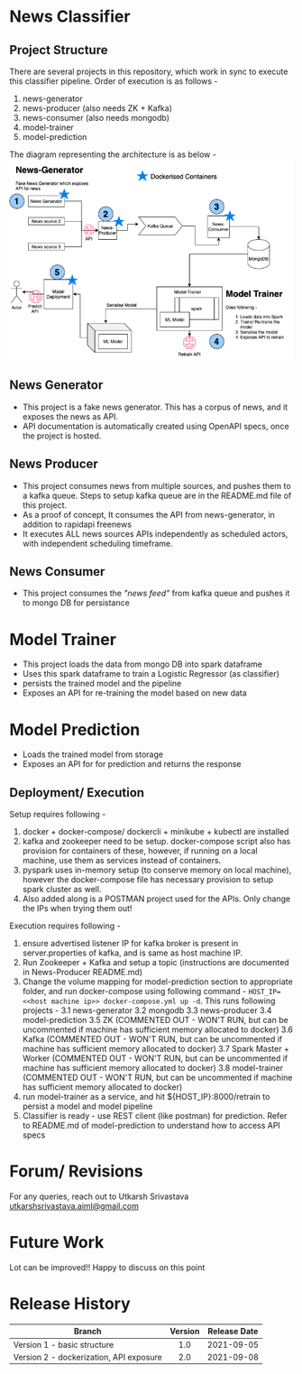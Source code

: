 # News Classifier
## Project Structure
There are several projects in this repository, which work in sync to execute this classifier pipeline. Order of execution is as follows - 
1. news-generator
2. news-producer (also needs ZK + Kafka)
3. news-consumer (also needs mongodb)
4. model-trainer
5. model-prediction

The diagram representing the architecture is as below - 
![Architecture](https://raw.githubusercontent.com/usriva2405/public_images/fdfbaf354cd806cf9852b5de345f296291858989/IIITHyd_Capstone_news_classifier_architecture.png)

## News Generator
- This project is a fake news generator. This has a corpus of news, and it exposes the news as API. 
- API documentation is automatically created using OpenAPI specs, once the project is hosted.

## News Producer
- This project consumes news from multiple sources, and pushes them to a kafka queue. Steps to setup kafka queue are in the README.md file of this project.
- As a proof of concept, It consumes the API from news-generator, in addition to rapidapi freenews
- It executes ALL news sources APIs independently as scheduled actors, with independent scheduling timeframe.

## News Consumer
- This project consumes the _"news feed"_ from kafka queue and pushes it to mongo DB for persistance

# Model Trainer
- This project loads the data from mongo DB into spark dataframe
- Uses this spark dataframe to train a Logistic Regressor (as classifier)
- persists the trained model and the pipeline
- Exposes an API for re-training the model based on new data

# Model Prediction
- Loads the trained model from storage
- Exposes an API for for prediction and returns the response

## Deployment/ Execution
Setup requires following - 
1. docker + docker-compose/ dockercli + minikube + kubectl are installed
2. kafka and zookeeper need to be setup. docker-compose script also has provision for containers of these, however, if running on a local machine, use them as services instead of containers.
3. pyspark uses in-memory setup (to conserve memory on local machine), however the docker-compose file has necessary provision to setup spark cluster as well.
4. Also added along is a POSTMAN project used for the APIs. Only change the IPs when trying them out!

Execution requires following - 
1. ensure advertised listener IP for kafka broker is present in server.properties of kafka, and is same as host machine IP.
2. Run Zookeeper + Kafka and setup a topic (instructions are documented in News-Producer README.md)
3. Change the volume mapping for model-prediction section to appropriate folder, and run docker-compose using following command - ```HOST_IP=<<host machine ip>> docker-compose.yml up -d```. This runs following projects - 
3.1 news-generator
3.2 mongodb
3.3 news-producer
3.4 model-prediction
3.5 ZK (COMMENTED OUT - WON'T RUN, but can be uncommented if machine has sufficient memory allocated to docker)
3.6 Kafka (COMMENTED OUT - WON'T RUN, but can be uncommented if machine has sufficient memory allocated to docker)
3.7 Spark Master + Worker (COMMENTED OUT - WON'T RUN, but can be uncommented if machine has sufficient memory allocated to docker)
3.8 model-trainer (COMMENTED OUT - WON'T RUN, but can be uncommented if machine has sufficient memory allocated to docker)
4. run model-trainer as a service, and hit ${HOST_IP}:8000/retrain to persist a model and model pipeline
5. Classifier is ready - use REST client (like postman) for prediction. Refer to README.md of model-prediction to understand how to access API specs

# Forum/ Revisions
For any queries, reach out to Utkarsh Srivastava <utkarshsrivastava.aiml@gmail.com>

# Future Work
Lot can be improved!! Happy to discuss on this point

# Release History
| Branch    | Version | Release Date |
| --------------- |:-------:|:------------:|
| Version 1 - basic structure | 1.0     | 2021-09-05   |
| Version 2 - dockerization, API exposure | 2.0     | 2021-09-08   |
